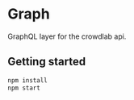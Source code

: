 # Graph

GraphQL layer for the crowdlab api.

## Getting started

```bash
npm install
npm start
```
